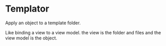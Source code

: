 # Templator

Apply an object to a template folder.

Like binding a view to a view model. the view is the folder and files and the view model is the object.

